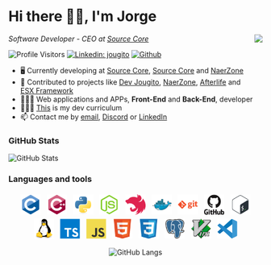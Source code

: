 <h1>Hi there 👋🏻, I'm Jorge</h1>

<img align="right" src=https://raw.githubusercontent.com/jougito/jougito/master/.github/images/bored-tired.gif style="object-fit: cover; height: 210px; float: right">

<p>
 <em> Software Developer - CEO at <a href="https://dev-jougito.com/" target="_blank">Source Core</a> </em>
</p>

![Profile Visitors](https://visitor-badge.laobi.icu/badge?page_id=jougito.jougito)
[![Linkedin: jougito](https://img.shields.io/badge/Jorge_G%C3%B3mez-blue?style=flat&logo=Linkedin&logoColor=white&link=https://www.linkedin.com/in/jougito/)](https://www.linkedin.com/in/jougito/)
[![Github](https://img.shields.io/github/followers/jougito?label=Follow&style=social)](https://github.com/jougito)

- 🖥️ Currently developing at [Source Core](https://source-core.com/), [Source Core](https://dev-jougito.com/) and [NaerZone](https://naerzone.com/)
- 📑 Contributed to projects like [Dev Jougito](https://dev-jougito.com/), [NaerZone](https://naerzone.com/), [Afterlife]() and [ESX Framework](https://esx-framework.github.io/)
- 🧑🏻‍💻 Web applications and APPs, **Front-End** and **Back-End**, developer
- 👨🏻‍🎓 [This]() is my dev curriculum
- 📫 Contact me by [email](mailto:jorge@dev-jougito.com), [Discord](https://discord.gg/74gVSf7) or [LinkedIn](https://www.linkedin.com/in/jougito/)


### GitHub Stats

![GitHub Stats](https://github-readme-stats.vercel.app/api?username=jougito&count_private=true&show_icons=true&theme=github_dark&locale=en&hide_rank=true)

### Languages and tools

<p align="center">
 <img src="https://raw.githubusercontent.com/devicons/devicon/master/icons/c/c-original.svg" alt="C" width=40 height="40" style="vertical-align:top; margin:4px">
 <img src="https://raw.githubusercontent.com/devicons/devicon/master/icons/cplusplus/cplusplus-original.svg" alt="C++" width=40 height="40" style="vertical-align:top; margin:4px">
 <img src="https://raw.githubusercontent.com/devicons/devicon/master/icons/python/python-original.svg" alt="Python" width=40 height="40" style="vertical-align:top; margin:4px">
 <img src="https://raw.githubusercontent.com/devicons/devicon/master/icons/nodejs/nodejs-original.svg" alt="nodejs" width=40 height="40" style="vertical-align:top; margin:4px">
 <img src="https://raw.githubusercontent.com/devicons/devicon/master/icons/nestjs/nestjs-plain.svg" alt="nestjs" width=40 height="40" style="vertical-align:top; margin:4px">
 <img src="https://raw.githubusercontent.com/devicons/devicon/master/icons/docker/docker-original.svg" alt="docker" width=40 height="40" style="vertical-align:top; margin:4px">
 <img src="https://raw.githubusercontent.com/devicons/devicon/master/icons/git/git-plain-wordmark.svg" alt="git" width=40 height="40" style="vertical-align:top; margin:4px">
 <img src="https://raw.githubusercontent.com/devicons/devicon/master/icons/github/github-original-wordmark.svg" alt="github" width=40 height="40" style="vertical-align:top; margin:4px">
 <img src="https://raw.githubusercontent.com/devicons/devicon/master/icons/bash/bash-original.svg" alt="bash" width=40 height="40" style="vertical-align:top; margin:4px">
 <img src="https://raw.githubusercontent.com/devicons/devicon/master/icons/linux/linux-original.svg" alt="linux" width=40 height="40" style="vertical-align:top; margin:4px">
 <img src="https://raw.githubusercontent.com/devicons/devicon/master/icons/typescript/typescript-original.svg" alt="typescript" width=40 height="40" style="vertical-align:top; margin:4px">
 <img src="https://raw.githubusercontent.com/devicons/devicon/master/icons/javascript/javascript-original.svg" alt="Javascript" width=40 height="40" style="vertical-align:top; margin:4px">
 <img src="https://raw.githubusercontent.com/devicons/devicon/master/icons/html5/html5-original.svg" alt="html" width=40 height="40" style="vertical-align:top; margin:4px">
 <img src="https://raw.githubusercontent.com/devicons/devicon/master/icons/css3/css3-original.svg" alt="css" width=40 height="40" style="vertical-align:top; margin:4px">
 <img src="https://raw.githubusercontent.com/devicons/devicon/master/icons/postgresql/postgresql-original.svg" alt="postgresql" width=40 height="40" style="vertical-align:top; margin:4px">
 <img src="https://raw.githubusercontent.com/devicons/devicon/master/icons/vim/vim-original.svg" alt="Vim" width=40 height="40" style="vertical-align:top; margin:4px">
 <img src="https://raw.githubusercontent.com/devicons/devicon/master/icons/vscode/vscode-original.svg" alt="VS Code" width=40 height="40" style="vertical-align:top; margin:4px">
</p>
<div align="center">

![GitHub Langs](https://github-readme-stats.vercel.app/api/top-langs/?username=jougito&layout=compact&langs_count=6&theme=github_dark)
 
</div>
